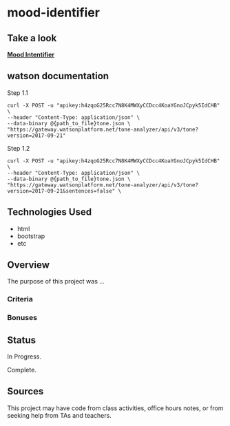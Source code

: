 # mood-identifier

## Take a look

**[Mood Intentifier]()**

## watson documentation 

Step 1.1 

```
curl -X POST -u "apikey:h4zqoG25Rcc7N8K4MWXyCCDcc4KoaYGnoJCpyk5IdCHB" \
--header "Content-Type: application/json" \
--data-binary @{path_to_file}tone.json \
"https://gateway.watsonplatform.net/tone-analyzer/api/v3/tone?version=2017-09-21"
```

Step 1.2

```
curl -X POST -u "apikey:h4zqoG25Rcc7N8K4MWXyCCDcc4KoaYGnoJCpyk5IdCHB" \
--header "Content-Type: application/json" \
--data-binary @{path_to_file}tone.json \
"https://gateway.watsonplatform.net/tone-analyzer/api/v3/tone?version=2017-09-21&sentences=false" \
```

## Technologies Used
* html
* bootstrap
* etc

## Overview

The purpose of this project was ...

### Criteria

### Bonuses

## Status

In Progress.

Complete.

## Sources

This project may have code from class activities, office hours notes, or from seeking help from TAs and teachers.
